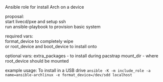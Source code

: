 Ansible role for install Arch on a device

proposal:  
start livecd/pxe and setup ssh  
run ansible-playbook to provision basic system

required vars:  
    format_device to completely wipe  
    or root_device and boot_device to install onto  

optional vars:
    extra_packages - to install during pacstrap
    mount_dir - where root_device should be mounted

example usage:
    To install in a USB drive
    `ansible -K -m include_role -a name=ansible-archlinux -e format_device=/dev/sdd localhost`
